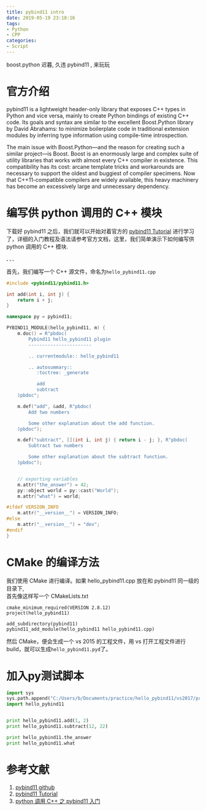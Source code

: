 ```yaml
---
title: pybind11 intro
date: 2019-05-19 23:18:16
tags: 
- Python
- CPP
categories:
- Script
---
```



boost.python 迟暮, 久违 pybind11 , 来玩玩

# 官方介绍

pybind11 is a lightweight header-only library that exposes C++ types in Python and vice versa, mainly to create Python bindings of existing C++ code. Its goals and syntax are similar to the excellent Boost.Python library by David Abrahams: to minimize boilerplate code in traditional extension modules by inferring type information using compile-time introspection.

The main issue with Boost.Python—and the reason for creating such a similar project—is Boost. Boost is an enormously large and complex suite of utility libraries that works with almost every C++ compiler in existence. This compatibility has its cost: arcane template tricks and workarounds are necessary to support the oldest and buggiest of compiler specimens. Now that C++11-compatible compilers are widely available, this heavy machinery has become an excessively large and unnecessary dependency.


# 编写供 python 调用的 C++ 模块

下载好 pybind11 之后，我们就可以开始对着官方的 [pybind11 Tutorial](http://pybind11.readthedocs.io/en/stable/index.html) 进行学习了，详细的入门教程及语法请参考官方文档，这里，我们简单演示下如何编写供 python 调用的 C++ 模块.

**. . .**<!-- more -->

首先，我们编写一个 C++ 源文件，命名为`hello_pybind11.cpp`


``` c++
#include <pybind11/pybind11.h>

int add(int i, int j) {
    return i + j;
}

namespace py = pybind11;

PYBIND11_MODULE(hello_pybind11, m) {
    m.doc() = R"pbdoc(
        Pybind11 hello_pybind11 plugin
        -----------------------

        .. currentmodule:: hello_pybind11

        .. autosummary::
           :toctree: _generate

           add
           subtract
    )pbdoc";

    m.def("add", &add, R"pbdoc(
        Add two numbers

        Some other explanation about the add function.
    )pbdoc");

    m.def("subtract", [](int i, int j) { return i - j; }, R"pbdoc(
        Subtract two numbers

        Some other explanation about the subtract function.
    )pbdoc");


    // exporting variables
    m.attr("the_answer") = 42;
    py::object world = py::cast("World");
    m.attr("what") = world;

#ifdef VERSION_INFO
    m.attr("__version__") = VERSION_INFO;
#else
    m.attr("__version__") = "dev";
#endif
}
```

# CMake 的编译方法


我们使用 CMake 进行编译。如果 hello_pybind11.cpp 放在和 pybind11 同一级的目录下,   
首先像这样写一个 CMakeLists.txt

```
cmake_minimum_required(VERSION 2.8.12)
project(hello_pybind11)

add_subdirectory(pybind11)
pybind11_add_module(hello_pybind11 hello_pybind11.cpp)
```

然后 CMake，便会生成一个 vs 2015 的工程文件，用 vs 打开工程文件进行 build，就可以生成`hello_pybind11.pyd`了。

# 加入py测试脚本

``` python
import sys
sys.path.append("C:/Users/b/Documents/practice/hello_pybind11/vs2017/proj/Debug") # hello_pybind11 在这个路径
import hello_pybind11


print hello_pybind11.add(1, 2)
print hello_pybind11.subtract(12, 22)

print hello_pybind11.the_answer
print hello_pybind11.what
```


# 参考文献

1.  [pybind11 github](https://github.com/pybind/pybind11)
2.  [pybind11 Tutorial](http://pybind11.readthedocs.io/en/stable/index.html)
3.  [python 调用 C++ 之 pybind11 入门](https://blog.csdn.net/fitzzhang/article/details/78988682)